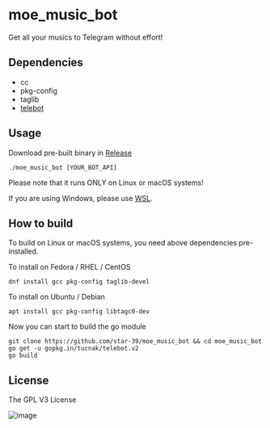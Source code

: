 # moe_music_bot
Get all your musics to Telegram without effort!

## Dependencies
* cc
* pkg-config
* taglib
* [telebot](https://github.com/tucnak/telebot)

## Usage
Download pre-built binary in [Release](https://github.com/star-39/moe_music_bot/releases)
```
./moe_music_bot [YOUR_BOT_API]
```
Please note that it runs ONLY on Linux or macOS systems!

If you are using Windows, please use [WSL](https://docs.microsoft.com/en-us/windows/wsl/install-win10).


## How to build
To build on Linux or macOS systems, you need above dependencies pre-installed.

To install on Fedora / RHEL / CentOS
```
dnf install gcc pkg-config taglib-devel
```
To install on Ubuntu / Debian
```
apt install gcc pkg-config libtagc0-dev
```

Now you can start to build the go module
```
git clone https://github.com/star-39/moe_music_bot && cd moe_music_bot
go get -u gopkg.in/tucnak/telebot.v2
go build
```


## License
The GPL V3 License

![image](http://www.gnu.org/graphics/gplv3-127x51.png)
